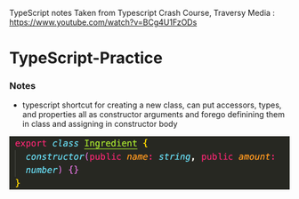 TypeScript notes
Taken from Typescript Crash Course, Traversy Media :
https://www.youtube.com/watch?v=BCg4U1FzODs

# TypeScript-Practice

### Notes

- typescript shortcut for creating a new class, can put accessors, types, and properties all as constructor arguments and forego definining them in class and assigning in constructor body

<img src="shortcut1.png" alt="class shortcut"/>
